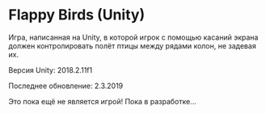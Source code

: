 # Flappy Birds (Unity)


Игра, написанная на Unity, в которой игрок с помощью касаний экрана должен контролировать полёт птицы между рядами колон, не задевая их.

Версия Unity: 2018.2.11f1

Последнее обновление: 2.3.2019

Это пока ещё не является игрой! Пока в разработке...
